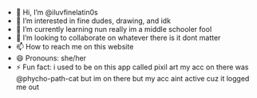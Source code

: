 - 👋 Hi, I’m @iluvfinelatin0s
- 👀 I’m interested in fine dudes, drawing, and idk
- 🌱 I’m currently learning nun really im a middle schooler fool
- 💞️ I’m looking to collaborate on whatever there is it dont matter
- 📫 How to reach me on this website
- 😄 Pronouns: she/her
- ⚡ Fun fact: i used to be on this app called pixil art my acc on there was @phycho-path-cat but im on there but my acc aint active cuz it logged me out 

<!---
iluvfinelatin0s/iluvfinelatin0s is a ✨ special ✨ repository because its `README.md` (this file) appears on your GitHub profile.
You can click the Preview link to take a look at your changes.
--->
